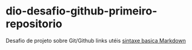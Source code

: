 # dio-desafio-github-primeiro-repositorio
Desafio de projeto sobre Git/Github 
links utéis
[sintaxe basica Markdown](https://www.markdownguide.org/basic-syntax/)

